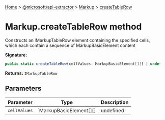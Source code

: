 [Home](./index) &gt; [@microsoft/api-extractor](api-extractor.md) &gt; [Markup](api-extractor.markup.md) &gt; [createTableRow](api-extractor.markup.createtablerow.md)

# Markup.createTableRow method

Constructs an IMarkupTableRow element containing the specified cells, which each contain a sequence of MarkupBasicElement content

**Signature:**
```javascript
public static createTableRow(cellValues: MarkupBasicElement[][] | undefined = undefined): IMarkupTableRow;
```
**Returns:** `IMarkupTableRow`

## Parameters

|  Parameter | Type | Description |
|  --- | --- | --- |
|  `cellValues` | `MarkupBasicElement[][] | undefined` |  |

